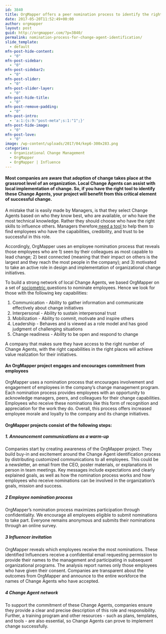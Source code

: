 ```yaml
---
id: 3840
title: OrgMapper offers a peer nomination process to identify the right Change Agents
date: 2017-05-20T11:52:49+00:00
author: orgmapper
layout: post
guid: http://orgmapper.com/?p=3840/
permalink: nomination-process-for-change-agent-identification/
slide_template:
  - default
mfn-post-hide-content:
  - "0"
mfn-post-sidebar:
  - "0"
mfn-post-sidebar2:
  - "0"
mfn-post-slider:
  - "0"
mfn-post-slider-layer:
  - "0"
mfn-post-hide-title:
  - "0"
mfn-post-remove-padding:
  - "0"
mfn-post-intro:
  - 'a:1:{s:9:"post-meta";s:1:"1";}'
mfn-post-hide-image:
  - "0"
mfn-post-love:
  - "0"
image: /wp-content/uploads/2017/04/kep6-300x283.png
categories:
  - Organizational Change Management
  - OrgMapper
  - OrgMapper | Influence
---
```

#### **Most companies are aware that adoption of change takes place at the grassroot level of an organization. Local Change Agents can assist with local implementation of change. So, if you have the right tool to identify these Change Agents, your project will benefit from this critical element of successful change.**

<span style="font-weight: 400;">A mistake that is easily made by Managers, is that they select Change Agents based on who they know best, who are available, or who have the most technical knowledge. Rather they should choose who have the right skills to influence others. Managers therefore<a href="http://orgmapper.com/top-7-organizational-change-management-software/" target="_blank" rel="noopener noreferrer"> need a tool </a>to help them to find employees who have the capabilities, credibility, and trust to be successful in this role. </span>

<span style="font-weight: 400;">Accordingly, OrgMapper uses an employee nomination process that reveals those employees who are 1) seen by their colleagues as most capable to lead change; 2) best connected (meaning that their impact on others is the largest and they reach the most people in the company); and 3) motivated to take an active role in design and implementation of organizational change initiatives.</span>

<span style="font-weight: 400;">To build a strong network of local Change Agents, we based OrgMapper on a set of <a href="http://orgmapper.com/organizational-network-diagrams-the-art-of-visualization/" target="_blank" rel="noopener noreferrer">sociometric </a>questions to nominate employees. Hence we look for those with the following key capabilities:</span>

  1. <span style="font-weight: 400;">Communication - Ability to gather information and communicate effectively about change initiatives</span>
  2. <span style="font-weight: 400;">Interpersonal - Ability to sustain interpersonal trust</span>
  3. <span style="font-weight: 400;">Mobilization - Ability to commit, motivate and inspire others</span>
  4. <span style="font-weight: 400;">Leadership - Behaves and is viewed as a role model and has good judgment of challenging situations</span>
  5. <span style="font-weight: 400;">Change readiness - Ability to be open and respond to change</span>

<span style="font-weight: 400;">A company that makes sure they have access to the right number of Change Agents, with the right capabilities in the right places will achieve value realization for their initiatives.</span>

#### **An OrgMapper project engages and encourages commitment from employees**

<span style="font-weight: 400;">OrgMapper uses a nomination process that encourages involvement and engagement of employees in the company’s change management program. Each nomination process provides employees with an opportunity to acknowledge managers, peers, and colleagues for their change capabilities. Employees who receive these nominations like this form of recognition and appreciation for the work they do. Overall, this process offers increased employee morale and loyalty to the company and its change initiatives.</span>

#### **OrgMapper projects consist of the following steps:**

##### **1. Announcement communications as a warm-up**

<span style="font-weight: 400;">Companies start by creating awareness of the OrgMapper project. They build buy-in and excitement around the Change Agent identification process by distributing customized communications to all employees. This could be a newsletter, an email from the CEO, poster materials, or explanations in person in team meetings. Key messages include expectations and clearly explained goals, as well as how the nomination process works and how employees who receive nominations can be involved in the organization’s goals, mission and success.</span>

##### **2** **Employee nomination process**

<span style="font-weight: 400;">OrgMapper&#8217;s nomination process maximizes participation through confidentiality. We encourage all employees eligible to submit nominations to take part. Everyone remains anonymous and submits their nominations through an online survey.</span>

##### **3** **Influencer invitation**

<span style="font-weight: 400;">OrgMapper reveals which employees receive the most nominations. These identified Influencers receive a confidential email requesting permission to provide their names to the management and participating in subsequent organizational programs. The analysis report names only those employees who have given their consent. Companies are transparent about the outcomes from OrgMapper and announce to the entire workforce the names of Change Agents who have accepted.</span>

##### **4** **Change Agent network**

<span style="font-weight: 400;">To support the commitment of these Change Agents, companies ensure they provide a clear and precise description of this role and responsibility. Further, a training program and other resources - such as plans, templates, and tools - are also essential, so Change Agents can prove to implement change successfully.  </span>